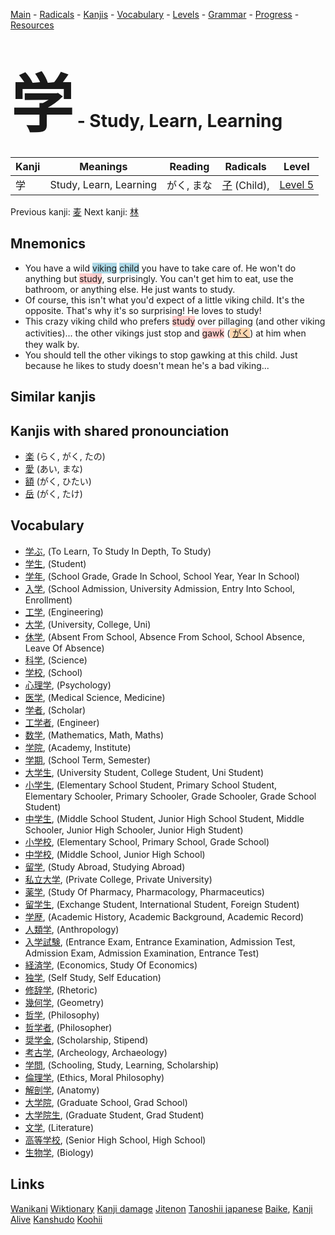 <style> bigfont {font-size: 100px}</style>
[Main](../README.md) -
[Radicals](../radicals.md) -
[Kanjis](../kanjis.md) -
[Vocabulary](../vocabulary.md) -
[Levels](../levels.md) -
[Grammar](../grammar.md) - 
[Progress](../progress.md) -
[Resources](../resources.md)
# <bigfont> 学</bigfont> - Study, Learn, Learning 

| Kanji | Meanings | Reading | Radicals | Level |
| --- | --- | --- | --- | --- |
| 学 | Study, Learn, Learning | がく, まな | [子](../radicals/子.md) (Child),  | [Level 5](../levels/wk_level5.md) |

Previous kanji: [麦](麦.md) Next kanji: [林](林.md) 

## Mnemonics
 * You have a wild <span style="background-color:#ADD8E6"> viking</span> <span style="background-color:#ADD8E6"> child</span> you have to take care of. He won't do anything but <span style="background-color:#ffcccb"> study</span>, surprisingly. You can't get him to eat, use the bathroom, or anything else. He just wants to study.
* Of course, this isn't what you'd expect of a little viking child. It's the opposite. That's why it's so surprising! He loves to study!
* This crazy viking child who prefers <span style="background-color:#ffcccb"> study</span> over pillaging (and other viking activities)... the other vikings just stop and <span style="background-color:#ffcccb"> gawk</span> (<span style="background-color:#fed8b1"> [がく](https://jisho.org/search/がく)</span>) at him when they walk by.
* You should tell the other vikings to stop gawking at this child. Just because he likes to study doesn't mean he's a bad viking...


## Similar kanjis
 


## Kanjis with shared pronounciation
 * [楽](楽.md) (らく, がく, たの)
* [愛](愛.md) (あい, まな)
* [額](額.md) (がく, ひたい)
* [岳](岳.md) (がく, たけ)



## Vocabulary
 * [学ぶ](../vocabulary/学.md), (To Learn, To Study In Depth, To Study)
* [学生](../vocabulary/学.md), (Student)
* [学年](../vocabulary/学.md), (School Grade, Grade In School, School Year, Year In School)
* [入学](../vocabulary/学.md), (School Admission, University Admission, Entry Into School, Enrollment)
* [工学](../vocabulary/学.md), (Engineering)
* [大学](../vocabulary/学.md), (University, College, Uni)
* [休学](../vocabulary/学.md), (Absent From School, Absence From School, School Absence, Leave Of Absence)
* [科学](../vocabulary/学.md), (Science)
* [学校](../vocabulary/学.md), (School)
* [心理学](../vocabulary/学.md), (Psychology)
* [医学](../vocabulary/学.md), (Medical Science, Medicine)
* [学者](../vocabulary/学.md), (Scholar)
* [工学者](../vocabulary/学.md), (Engineer)
* [数学](../vocabulary/学.md), (Mathematics, Math, Maths)
* [学院](../vocabulary/学.md), (Academy, Institute)
* [学期](../vocabulary/学.md), (School Term, Semester)
* [大学生](../vocabulary/学.md), (University Student, College Student, Uni Student)
* [小学生](../vocabulary/学.md), (Elementary School Student, Primary School Student, Elementary Schooler, Primary Schooler, Grade Schooler, Grade School Student)
* [中学生](../vocabulary/学.md), (Middle School Student, Junior High School Student, Middle Schooler, Junior High Schooler, Junior High Student)
* [小学校](../vocabulary/学.md), (Elementary School, Primary School, Grade School)
* [中学校](../vocabulary/学.md), (Middle School, Junior High School)
* [留学](../vocabulary/学.md), (Study Abroad, Studying Abroad)
* [私立大学](../vocabulary/学.md), (Private College, Private University)
* [薬学](../vocabulary/学.md), (Study Of Pharmacy, Pharmacology, Pharmaceutics)
* [留学生](../vocabulary/学.md), (Exchange Student, International Student, Foreign Student)
* [学歴](../vocabulary/学.md), (Academic History, Academic Background, Academic Record)
* [人類学](../vocabulary/学.md), (Anthropology)
* [入学試験](../vocabulary/学.md), (Entrance Exam, Entrance Examination, Admission Test, Admission Exam, Admission Examination, Entrance Test)
* [経済学](../vocabulary/学.md), (Economics, Study Of Economics)
* [独学](../vocabulary/学.md), (Self Study, Self Education)
* [修辞学](../vocabulary/学.md), (Rhetoric)
* [幾何学](../vocabulary/学.md), (Geometry)
* [哲学](../vocabulary/学.md), (Philosophy)
* [哲学者](../vocabulary/学.md), (Philosopher)
* [奨学金](../vocabulary/学.md), (Scholarship, Stipend)
* [考古学](../vocabulary/学.md), (Archeology, Archaeology)
* [学問](../vocabulary/学.md), (Schooling, Study, Learning, Scholarship)
* [倫理学](../vocabulary/学.md), (Ethics, Moral Philosophy)
* [解剖学](../vocabulary/学.md), (Anatomy)
* [大学院](../vocabulary/学.md), (Graduate School, Grad School)
* [大学院生](../vocabulary/学.md), (Graduate Student, Grad Student)
* [文学](../vocabulary/学.md), (Literature)
* [高等学校](../vocabulary/学.md), (Senior High School, High School)
* [生物学](../vocabulary/学.md), (Biology)




## Links 


[Wanikani](https://www.wanikani.com/kanji/学)
[Wiktionary](https://en.wiktionary.org/wiki/学)
[Kanji damage](http://www.kanjidamage.com/kanji/search?utf8=✓&q=学)
[Jitenon](https://jitenon.com/kanji/学)
[Tanoshii japanese](https://www.tanoshiijapanese.com/dictionary/kanji.cfm?k=学)
[Baike](https://baike.baidu.com/item/学),
[Kanji Alive](https://app.kanjialive.com/学)
[Kanshudo](https://www.kanshudo.com/searchmn?q=学)
[Koohii](https://kanji.koohii.com/study/kanji/学)
